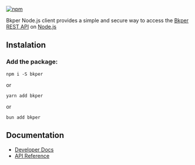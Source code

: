 [Bkper REST API]: https://bkper.com/docs/#rest-apis

[![npm](https://img.shields.io/npm/v/bkper?color=%235889e4)](https://www.npmjs.com/package/bkper)

Bkper Node.js client provides a simple and secure way to access the [Bkper REST API] on [Node.js](https://nodejs.dev/)

## Instalation

### Add the package:

```
npm i -S bkper
```
or
```
yarn add bkper
```
or
```
bun add bkper
```

## Documentation

- [Developer Docs](https://bkper.com/docs)
- [API Reference](https://bkper.com/docs/bkper-node/)

